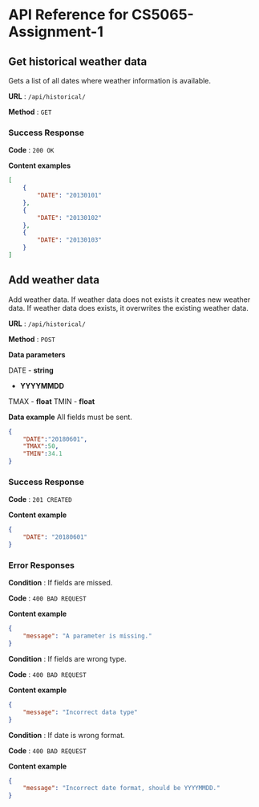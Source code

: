 # API Reference for CS5065-Assignment-1

## Get historical weather data

Gets a list of all dates where weather information is available.

**URL** : `/api/historical/`

**Method** : `GET`

### Success Response

**Code** : `200 OK`

**Content examples**

```json
[
    {
        "DATE": "20130101"
    },
    {
        "DATE": "20130102"
    },
    {
        "DATE": "20130103"
    }
]
```

## Add weather data

Add weather data. If weather data does not exists it creates new weather data. If weather data does exists, it overwrites the existing weather data.

**URL** : `/api/historical/`

**Method** : `POST`

**Data parameters**

DATE - **string**
- **YYYYMMDD**

TMAX - **float**
TMIN - **float**

**Data example** All fields must be sent.

```json
{
    "DATE":"20180601",
    "TMAX":50,
    "TMIN":34.1
}
```

### Success Response

**Code** : `201 CREATED`

**Content example**

```json
{
    "DATE": "20180601"
}
```

### Error Responses

**Condition** : If fields are missed.

**Code** : `400 BAD REQUEST`

**Content example**

```json
{
    "message": "A parameter is missing."
}
```

**Condition** : If fields are wrong type.

**Code** : `400 BAD REQUEST`

**Content example**

```json
{
    "message": "Incorrect data type"
}
```

**Condition** : If date is wrong format.

**Code** : `400 BAD REQUEST`

**Content example**

```json
{
    "message": "Incorrect date format, should be YYYYMMDD."
}
```